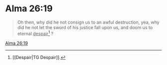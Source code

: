 # Alma 26:19

> Oh then, why did he not consign us to an awful destruction, yea, why did he not let the sword of his justice fall upon us, and doom us to eternal <u>despair</u>[^a] ?

[Alma 26:19](https://www.churchofjesuschrist.org/study/scriptures/bofm/alma/26?lang=eng&id=p19#p19)


[^a]: [[Despair|TG Despair]].  
